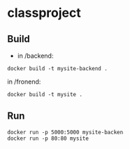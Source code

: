 # classproject

## Build

- in /backend:
```
docker build -t mysite-backend .
```

in /fronend:
```
docker build -t mysite .
```

## Run
```
docker run -p 5000:5000 mysite-backen
docker run -p 80:80 mysite
```

